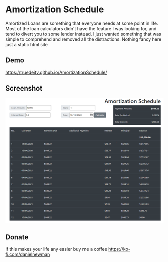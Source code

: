 # Amortization Schedule

Amortized Loans are something that everyone needs at some point in life. 
Most of the loan calculators didn't have the feature I was looking for, and tend to divert you to some lender instead.
I just wanted something that was simple to comprehend and removed all the distractions.
Nothing fancy here just a static html site

## Demo

https://truedeity.github.io/AmortizationSchedule/

## Screenshot
![Screenshot](https://github.com/truedeity/AmortizationSchedule/raw/main/screenshot.png)


## Donate
If this makes your life any easier buy me a coffee
https://ko-fi.com/danielnewman



